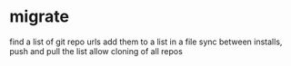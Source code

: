 # migrate

find a list of git repo urls
add them to a list in a file
sync between installs, push and pull the list
allow cloning of all repos


